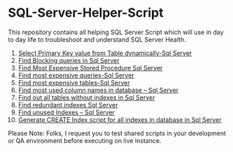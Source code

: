 # SQL-Server-Helper-Script
This repository contains all helping SQL Server Script which will use in day to day life to troubleshoot and understand SQL Server Health.

001. [Select Primary Key value from Table dynamically-Sql Server](https://github.com/dhruvsheth37/SQL-Server-Helper-Script/blob/master/001.%20Select%20Primary%20Key%20value%20from%20Table%20dynamically-Sql%20Server)
002. [Find Blocking queries in Sql Server](https://github.com/dhruvsheth37/SQL-Server-Helper-Script/blob/master/002.%20Find%20Blocking%20queries%20in%20Sql%20Server)
003. [Find Most Expensive Stored Procedure Sql Server](https://github.com/dhruvsheth37/SQL-Server-Helper-Script/blob/master/003.%20Find%20Most%20Expensive%20Stored%20Procedure%20Sql%20Server)
004. [Find most expensive queries-Sql Server](https://github.com/dhruvsheth37/SQL-Server-Helper-Script/blob/master/004.%20Find%20most%20expensive%20queries-Sql%20Server)
005. [Find most expensive tables-Sql Server](https://github.com/dhruvsheth37/SQL-Server-Helper-Script/blob/master/005.%20Find%20most%20expensive%20tables-Sql%20Server)
006. [Find most used column names in database – Sql Server](https://github.com/dhruvsheth37/SQL-Server-Helper-Script/blob/master/006.%20Find%20most%20used%20column%20names%20in%20database%20%E2%80%93%20Sql%20Server)
007. [Find out all tables without indexes in Sql Server](https://github.com/dhruvsheth37/SQL-Server-Helper-Script/blob/master/007.%20Find%20out%20all%20tables%20without%20indexes%20in%20Sql%20Server)
008. [Find redundant indexes Sql Server](https://github.com/dhruvsheth37/SQL-Server-Helper-Script/blob/master/008.%20Find%20redundant%20indexes%20Sql%20Server)
009. [Find unused Indexes – Sql Server](https://github.com/dhruvsheth37/SQL-Server-Helper-Script/blob/master/009.%20Find%20unused%20Indexes%20%E2%80%93%20Sql%20Server)
010. [Generate CREATE Index script for all indexes in database in Sql Server](https://github.com/dhruvsheth37/SQL-Server-Helper-Script/blob/master/010.%20Generate%20CREATE%20Index%20script%20for%20all%20indexes%20in%20database%20in%20Sql%20Server)

Please Note: 
Folks, I request you to test shared scripts in your development or QA environment before executing on live instance.

